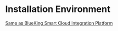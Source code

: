 # Installation Environment

[Same as BlueKing Smart Cloud Integration Platform](../../../../PaaS/1.0/Operation/PaaS3/DeployGuide.md)